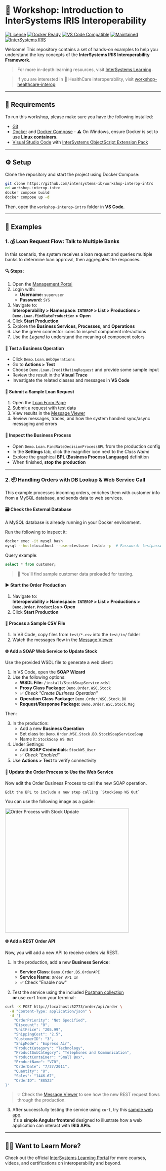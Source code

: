 # 🚀 Workshop: Introduction to InterSystems IRIS Interoperability

[![License](https://img.shields.io/badge/license-MIT-blue.svg)](./LICENSE) [![Docker Ready](https://img.shields.io/badge/docker-ready-blue)](https://www.docker.com/) [![VS Code Compatible](https://img.shields.io/badge/VS%20Code-Compatible-blueviolet)](https://code.visualstudio.com/) [![Maintained](https://img.shields.io/badge/status-maintained-brightgreen)](#) [![InterSystems IRIS](https://img.shields.io/badge/Powered%20by-InterSystems%20IRIS-ff69b4)](https://www.intersystems.com/iris)

Welcome! This repository contains a set of hands-on examples to help you understand the key concepts of the **InterSystems IRIS Interoperability Framework**.

> For more in-depth learning resources, visit [InterSystems Learning](https://learning.intersystems.com).

> If you are interested in 🏥 HealthCare interoperability, visit [workshop-healthcare-interop](https://github.com/intersystems-ib/workshop-healthcare-interop)

---

## 🧰 Requirements

To run this workshop, please make sure you have the following installed:

- [Git](https://git-scm.com/downloads)  
- [Docker](https://www.docker.com/products/docker-desktop) and [Docker Compose](https://docs.docker.com/compose/install/) - ⚠️ On Windows, ensure Docker is set to use **Linux containers**.  
- [Visual Studio Code](https://code.visualstudio.com/download) with [InterSystems ObjectScript Extension Pack](https://marketplace.visualstudio.com/items?itemName=intersystems-community.objectscript-pack)

---

## ⚙️ Setup

Clone the repository and start the project using Docker Compose:

```bash
git clone https://github.com/intersystems-ib/workshop-interop-intro
cd workshop-interop-intro
docker compose build
docker compose up -d
```

Then, open the `workshop-interop-intro` folder in **VS Code**.

---

## 📂 Examples

### 1. 💰 Loan Request Flow: Talk to Multiple Banks

In this scenario, the system receives a loan request and queries multiple banks to determine loan approval, then aggregates the responses.

#### 🔍 Steps:

1. Open the [Management Portal](http://localhost:52773/csp/sys/UtilHome.csp)
2. Login with:  
   - **Username:** `superuser`  
   - **Password:** `SYS`  
3. Navigate to:  
   **Interoperability > Namespace: `INTEROP` > List > Productions > `Demo.Loan.FindRateProduction` > Open**
4. Click **Start Production**
5. Explore the **Business Services**, **Processes**, and **Operations**
6. Use the green connector icons to inspect component interactions
7. Use the *Legend* to understand the meaning of component colors

#### 🧪 Test a Business Operation

- Click `Demo.Loan.WebOperations`
- Go to **Actions > Test**
- Choose `Demo.Loan.CreditRatingRequest` and provide some sample input
- Review the result in the **Visual Trace**
- Investigate the related classes and messages in **VS Code**

#### 🧾 Submit a Sample Loan Request

1. Open the [Loan Form Page](http://localhost:52773/csp/interop/DemoLoanForm.csp)
2. Submit a request with test data
3. View results in the [Message Viewer](http://localhost:52773/csp/interop/EnsPortal.MessageViewer.zen)
4. Review messages, traces, and how the system handled sync/async messaging and errors

#### 🔧 Inspect the Business Process

- Open `Demo.Loan.FindRateDecisionProcessBPL` from the production config
- In the **Settings** tab, click the magnifier icon next to the *Class Name*
- Explore the graphical **BPL (Business Process Language)** definition
- When finished, **stop the production**

---

### 2. 📦 Handling Orders with DB Lookup & Web Service Call

This example processes incoming orders, enriches them with customer info from a MySQL database, and sends data to web services.

#### 🗃️ Check the External Database

A MySQL database is already running in your Docker environment.

Run the following to inspect it:

```bash
docker exec -it mysql bash
mysql --host=localhost --user=testuser testdb -p  # Password: testpassword
```

Query example:

```sql
select * from customer;
```

> 🧠 You'll find sample customer data preloaded for testing.

#### ▶️ Start the Order Production

1. Navigate to:  
   **Interoperability > Namespace: `INTEROP` > List > Productions > `Demo.Order.Production` > Open**
2. Click **Start Production**

#### 📁 Process a Sample CSV File

1. In VS Code, copy files from `test/*.csv` into the `test/in/` folder
2. Watch the messages flow in the [Message Viewer](http://localhost:52773/csp/user/EnsPortal.MessageViewer.zen)

#### 🌐 Add a SOAP Web Service to Update Stock

Use the provided WSDL file to generate a web client:

1. In VS Code, open the **SOAP Wizard**
2. Use the following options:
   - **WSDL File:** `/install/StockSoapService.wdsl`
   - **Proxy Class Package:** `Demo.Order.WSC.Stock`
   - ✅ *Check "Create Business Operation"*
   - **Operation Class Package:** `Demo.Order.WSC.Stock.BO`
   - **Request/Response Package:** `Demo.Order.WSC.Stock.Msg`

Then:

3. In the production:
   - Add a new **Business Operation**
   - Set class to: `Demo.Order.WSC.Stock.BO.StockSoapServiceSoap`
   - Name it: `StockSoap WS Out`
4. Under Settings:
   - Add **SOAP Credentials**: `StockWS_User`
   - ✅ *Check "Enabled"*
5. Use **Actions > Test** to verify connectivity

#### 🔁 Update the Order Process to Use the Web Service

Now edit the Order Business Process to call the new SOAP operation.

```text
Edit the BPL to include a new step calling `StockSoap WS Out`
```

You can use the following image as a guide:

<img src="./img/order-process-stock.png" width="400" alt="Order Process with Stock Update" />


#### 🌐 Add a REST Order API

Now, you will add a new API to receive orders via REST.

1. In the production, add a new **Business Service**:
   - **Service Class**: `Demo.Order.BS.OrderAPI`
   - **Service Name**: `Order API In`
   - ✅ Check "Enable now"

2. Test the service using the included [Postman collection](./workshop-interop-intro.postman_collection.json)  
   **or** use `curl` from your terminal:

```bash
curl -X POST http://localhost:52773/order/api/order \
  -H "Content-Type: application/json" \
  -d '{
    "OrderPriority": "Not Specified",
    "Discount": "0",
    "UnitPrice": "205.99",
    "ShippingCost": "2.5",
    "CustomerID": "3",
    "ShipMode": "Express Air",
    "ProductCategory": "Technology",
    "ProductSubCategory": "Telephones and Communication",
    "ProductContainer": "Small Box",
    "ProductName": "V70",
    "OrderDate": "7/27/2011",
    "Quantity": "8",
    "Sales": "1446.67",
    "OrderID": "88523"
}'
```

> 💡 Check the [Message Viewer](http://localhost:52773/csp/user/EnsPortal.MessageViewer.zen) to see how the new REST request flows through the production.

3. After successfully testing the service using `curl`, try this [sample web app](http://localhost:8080).  
   It's a **simple Angular frontend** designed to illustrate how a web application can interact with **IRIS APIs**.

---

## 🧑‍🏫 Want to Learn More?

Check out the official [InterSystems Learning Portal](https://learning.intersystems.com) for more courses, videos, and certifications on interoperability and beyond.
